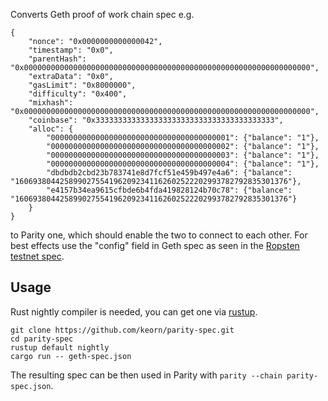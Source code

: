 Converts Geth proof of work chain spec e.g.
```
{
	"nonce": "0x0000000000000042",
	"timestamp": "0x0",
	"parentHash": "0x0000000000000000000000000000000000000000000000000000000000000000",
	"extraData": "0x0",
	"gasLimit": "0x8000000",
	"difficulty": "0x400",
	"mixhash": "0x0000000000000000000000000000000000000000000000000000000000000000",
	"coinbase": "0x3333333333333333333333333333333333333333",
	"alloc": {
		"0000000000000000000000000000000000000001": {"balance": "1"},
		"0000000000000000000000000000000000000002": {"balance": "1"},
		"0000000000000000000000000000000000000003": {"balance": "1"},
		"0000000000000000000000000000000000000004": {"balance": "1"},
		"dbdbdb2cbd23b783741e8d7fcf51e459b497e4a6": {"balance": "1606938044258990275541962092341162602522202993782792835301376"},
		"e4157b34ea9615cfbde6b4fda419828124b70c78": {"balance": "1606938044258990275541962092341162602522202993782792835301376"}
	}
}
```
to Parity one, which should enable the two to connect to each other.
For best effects use the "config" field in Geth spec as seen in the [Ropsten testnet spec](https://dl.dropboxusercontent.com/u/4270001/testnet_genesis.json).

## Usage
Rust nightly compiler is needed, you can get one via [rustup](https://www.rustup.rs/).
```
git clone https://github.com/keorn/parity-spec.git
cd parity-spec
rustup default nightly
cargo run -- geth-spec.json
```

The resulting spec can be then used in Parity with `parity --chain parity-spec.json`.

